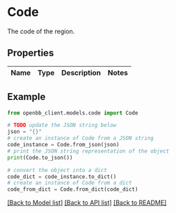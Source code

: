 # Code

The code of the region.

## Properties

Name | Type | Description | Notes
------------ | ------------- | ------------- | -------------

## Example

```python
from openbb_client.models.code import Code

# TODO update the JSON string below
json = "{}"
# create an instance of Code from a JSON string
code_instance = Code.from_json(json)
# print the JSON string representation of the object
print(Code.to_json())

# convert the object into a dict
code_dict = code_instance.to_dict()
# create an instance of Code from a dict
code_from_dict = Code.from_dict(code_dict)
```
[[Back to Model list]](../README.md#documentation-for-models) [[Back to API list]](../README.md#documentation-for-api-endpoints) [[Back to README]](../README.md)


